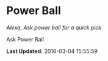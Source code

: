 # Power Ball
*Alexa, Ask power ball for a quick pick*

Ask Power Ball

**Last Updated:** 2016-03-04 15:55:59